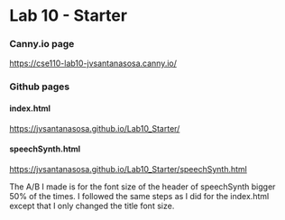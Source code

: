 # Lab 10 - Starter


### Canny.io page
https://cse110-lab10-jvsantanasosa.canny.io/

### Github pages

#### index.html 
https://jvsantanasosa.github.io/Lab10_Starter/

#### speechSynth.html
https://jvsantanasosa.github.io/Lab10_Starter/speechSynth.html

The A/B I made is for the font size of the header of speechSynth bigger 50% of the times. I followed the same steps as I did for the index.html except that I only changed the title font size.
